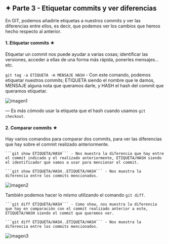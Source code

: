 ## ✦ Parte 3 - Etiquetar commits y ver diferencias
En GIT, podemos añadirle etiquetas a nuestros commits y ver las diferencias entre ellos, es decir, que podemos ver los cambios que hemos hecho respecto al anterior.

#### 1. Etiquetar commits ★
Etiquetar un commit nos puede ayudar a varias cosas; identificar las versiones, acceder a ellas de una forma más rápida, ponerles mensajes... etc.

```git tag -a ETIQUETA -m MENSAJE HASH``` - Con este comando, podemos etiquetar nuestros commits; ETIQUETA siendo el nombre que le damos, MENSAJE alguna nota que queramos darle, y HASH el hash del commit que queramos etiquetar. 

![imagen1](https://github.com/divinegarden/pruebas-teresa/blob/master/apuntes/imagenesProyecto/p3/1.png)

― Es más cómodo usar la etiqueta que el hash cuando usamos `git checkout`.

#### 2. Comparar commits ★
Hay varios comandos para comparar dos commits, para ver las diferencias que hay sobre el commit realizado anteriormente.

	```git show ETIQUETA/HASH``` - Nos muestra la diferencia que hay entre el commit indicado y el realizado anteriormente, ETIQUETA/HASH siendo el identificador que vamos a usar para mencionar el commit.

	```git show ETIQUETA/HASH..ETIQUETA/HASH``` - Nos muestra la diferencia entre los commits mencionados.

![imagen2](https://github.com/divinegarden/pruebas-teresa/blob/master/apuntes/imagenesProyecto/p3/2.png)

También podemos hacer lo mismo utilizando el comando `git diff`.

	```git diff ETIQUETA/HASH``` - Como show, nos muestra la diferencia que hay en comparación con el commit realizado anterior a este, ETIQUETA/HASH siendo el commit que queremos ver.

	```git diff ETIQUETA/HASH..ETIQUETA/HASH``` - Nos muestra la diferencia entre los commits mencionados.

![imagen3](https://github.com/divinegarden/pruebas-teresa/blob/master/apuntes/imagenesProyecto/p3/3.png)
